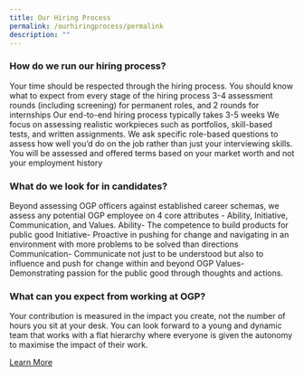 ```yaml
---
title: Our Hiring Process
permalink: /ourhiringprocess/permalink
description: ""
---
```

### How do we run our hiring process?
Your time should be respected through the hiring process. You should know what to expect from every stage of the hiring process 3-4 assessment rounds (including screening) for permanent roles, and 2 rounds for internships Our end-to-end hiring process typically takes 3-5 weeks We focus on assessing realistic workpieces such as portfolios, skill-based tests, and written assignments. We ask specific role-based questions to assess how well you’d do on the job rather than just your interviewing skills. You will be assessed and offered terms based on your market worth and not your employment history

### What do we look for in candidates?
  
Beyond assessing OGP officers against established career schemas, we assess any potential OGP employee on 4 core attributes - Ability, Initiative, Communication, and Values. Ability- The competence to build products for public good Initiative- Proactive in pushing for change and navigating in an environment with more problems to be solved than directions Communication- Communicate not just to be understood but also to influence and push for change within and beyond OGP Values- Demonstrating passion for the public good through thoughts and actions.

### What can you expect from working at OGP?
Your contribution is measured in the impact you create, not the number of hours you sit at your desk. You can look forward to a young and dynamic team that works with a flat hierarchy where everyone is given the autonomy to maximise the impact of their work.

[Learn More](open.gov.sg)